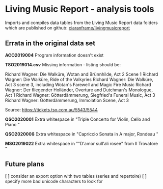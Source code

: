 # Living Music Report - analysis tools

Imports and compiles data tables from the Living Music Report data folders which are published on github: [ciaranframe/livingmusicreport](https://github.com/ciaranframe/livingmusicreport)

## Errata in the original data set

**ACO2019004**
Program information doesn't exist

**TSO2019014.csv**
Missing information - listing should be:

Richard Wagner: Die Walküre, Wotan and Brünnhilde, Act 2 Scene 1
Richard Wagner: Die Walküre, Ride of the Valkyries
Richard Wagner: Die Walküre, Act 3 scene 3, including Wotan's Farewell and Magic Fire Music
Richard Wagner: Der fliegender Holländer, Overture and Dutchman's Monologue, Act 1
Richard Wagner: Götterdämmerung, Siegfried's Funeral Music, Act 3
Richard Wagner: Götterdämmerung, Immolation Scene, Act 3

Source: https://tickets.tso.com.au/5543/5544

**QSO2020001**
Extra whitespace in "Triple Concerto for Violin, Cello and Piano "

**QSO2020006**
Extra whitespace in "Capriccio Sonata in A major, Rondeau "

**MSO2019022**
Extra whitespace in ""D'amor sull'ali rosee" from Il Trovatore "

## Future plans

[ ] consider an export option with two tables (series and repertoire)
[ ] specify more bad unicode characters to look for